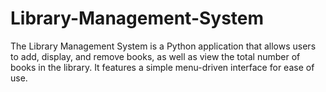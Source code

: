 # Library-Management-System
The Library Management System is a Python application that allows users to add, display, and remove books, as well as view the total number of books in the library. It features a simple menu-driven interface for ease of use.
